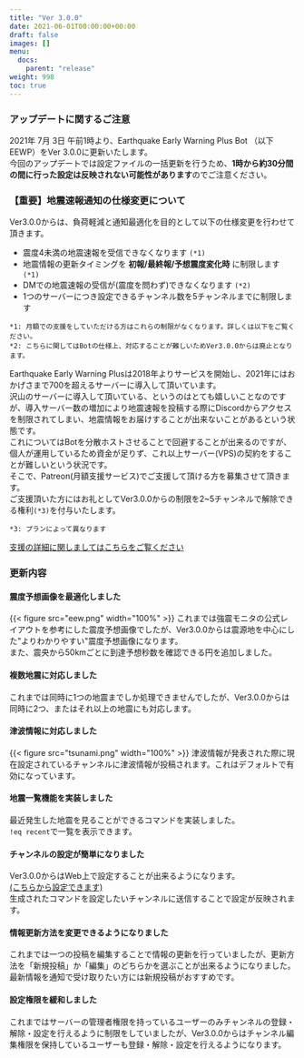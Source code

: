 ```yaml
---
title: "Ver 3.0.0"
date: 2021-06-01T00:00:00+00:00
draft: false
images: []
menu: 
  docs:
    parent: "release"
weight: 998
toc: true
---
```


### アップデートに関するご注意
2021年 7月 3日 午前1時より、Earthquake Early Warning Plus Bot （以下EEWP）をVer 3.0.0に更新いたします。  
今回のアップデートでは設定ファイルの一括更新を行うため、**1時から約30分間の間に行った設定は反映されない可能性があります**のでご注意ください。  

### 【重要】地震速報通知の仕様変更について
Ver3.0.0からは、負荷軽減と通知最適化を目的として以下の仕様変更を行わせて頂きます。

- 震度4未満の地震速報を受信できなくなります `(*1)`
- 地震情報の更新タイミングを **初報/最終報/予想震度変化時** に制限します `(*1)`
- DMでの地震速報の受信が(震度を問わず)できなくなります `(*2)`
- 1つのサーバーにつき設定できるチャンネル数を5チャンネルまでに制限します

`*1: 月額での支援をしていただける方はこれらの制限がなくなります。詳しくは以下をご覧ください。`   
`*2: こちらに関してはBotの仕様上、対応することが難しいためVer3.0.0からは廃止となります。`

Earthquake Early Warning Plusは2018年よりサービスを開始し、2021年にはおかげさまで700を超えるサーバーに導入して頂いています。  
沢山のサーバーに導入して頂いている、というのはとても嬉しいことなのですが、導入サーバー数の増加により地震速報を投稿する際にDiscordからアクセスを制限されてしまい、地震情報をお届けすることが出来ないことがあるという状態です。  
これについてはBotを分散ホストさせることで回避することが出来るのですが、個人が運用しているため資金が足りず、これ以上サーバー(VPS)の契約をすることが難しいという状況です。  
そこで、Patreon(月額支援サービス)でご支援して頂ける方を募集させて頂きます。  
ご支援頂いた方にはお礼としてVer3.0.0からの制限を2~5チャンネルで解除できる権利`(*3)`を付与いたします。  
  
`*3: プランによって異なります`

[支援の詳細に関しましてはこちらをご覧ください](/docs/patreon/details)

### 更新内容

#### 震度予想画像を最適化しました
{{< figure src="eew.png" width="100%" >}}
これまでは強震モニタの公式レイアウトを参考にした震度予想画像でしたが、Ver3.0.0からは震源地を中心にした"よりわかりやすい"震度予想画像になります。  
また、震央から50kmごとに到達予想秒数を確認できる円を追加しました。

#### 複数地震に対応しました
これまでは同時に1つの地震までしか処理できませんでしたが、Ver3.0.0からは同時に2つ、またはそれ以上の地震にも対応します。

#### 津波情報に対応しました
{{< figure src="tsunami.png" width="100%" >}}
津波情報が発表された際に現在設定されているチャンネルに津波情報が投稿されます。これはデフォルトで有効になっています。

#### 地震一覧機能を実装しました
最近発生した地震を見ることができるコマンドを実装しました。  
`!eq recent`で一覧を表示できます。

#### チャンネルの設定が簡単になりました
Ver3.0.0からはWeb上で設定することが出来るようになります。  
[(こちらから設定できます)](/tools/settings)  
生成されたコマンドを設定したいチャンネルに送信することで設定が反映されます。

#### 情報更新方法を変更できるようになりました
これまでは一つの投稿を編集することで情報の更新を行っていましたが、更新方法を「新規投稿」か「編集」のどちらかを選ぶことが出来るようになりました。  
最新情報を通知で受け取りたい方には新規投稿がおすすめです。

#### 設定権限を緩和しました
これまではサーバーの管理者権限を持っているユーザーのみチャンネルの登録・解除・設定を行えるように制限をしていましたが、Ver3.0.0からはチャンネル編集権限を保持しているユーザーも登録・解除・設定を行えるようになります。